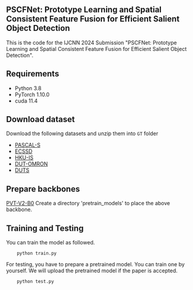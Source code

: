 ## PSCFNet: Prototype Learning and Spatial Consistent Feature Fusion for Efficient Salient Object Detection

This is the code for the IJCNN 2024 Submission "PSCFNet: Prototype Learning and Spatial Consistent Feature Fusion for Efficient Salient Object Detection".


## Requirements

- Python 3.8
- PyTorch 1.10.0
- cuda 11.4


## Download dataset

Download the following datasets and unzip them into `GT` folder

- [PASCAL-S](http://cbi.gatech.edu/salobj/)
- [ECSSD](http://www.cse.cuhk.edu.hk/leojia/projects/hsaliency/dataset.html)
- [HKU-IS](https://i.cs.hku.hk/~gbli/deep_saliency.html)
- [DUT-OMRON](http://saliencydetection.net/dut-omron/)
- [DUTS](http://saliencydetection.net/duts/)

## Prepare backbones
[PVT-V2-B0]([https://github.com/rwightman/pytorch-image-models/releases/download/v0.1-rsb-weights/resnet50_a1h-35c100f8.pth](https://github.com/whai362/PVT/releases/download/v2/pvt_v2_b0.pth))
Create a directory 'pretrain_models' to place the above backbone.

## Training and Testing
You can train the model as followed.

```shell
    python train.py
```

For testing, you have to prepare a pretrained model. You can train one by yourself. We will upload the pretrained model if the paper is accepted.
```shell
    python test.py
```
